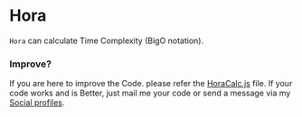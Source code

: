# Hora
`Hora` can calculate Time Complexity (BigO notation).

### Improve?
If you are here to improve the Code. please refer the [HoraCalc.js](https://github.com/hethwiQ/Hora/blob/master/HoraCalc.js) file.
If your code works and is Better, just mail me your code or send a message via my [Social profiles](https://snipfeed.co/hethwik).
